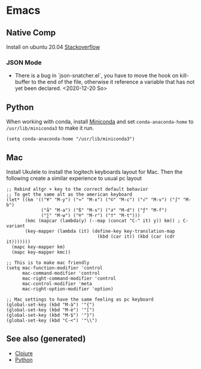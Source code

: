 # Emacs

## Native Comp

Install on ubuntu 20.04
[Stackoverflow](https://emacs.stackexchange.com/questions/59538/compile-emacs-from-feature-native-comp-gccemacs-branch-on-ubuntu)

### JSON Mode

-   There is a bug in \`json-snatcher.el\`, you have to move the hook on
    kill-buffer to the end of the file, otherwise it reference a
    variable that has not yet been declared. \<2020-12-20 So>

## Python

When working with conda, install
[Miniconda](https://docs.conda.io/en/latest/miniconda.html) and set
`conda-anaconda-home` to `/usr/lib/miniconda3` to make it run.

``` elisp
(setq conda-anaconda-home "/usr/lib/miniconda3")
```

## Mac

Install Ukulele to install the logitech keyboards layout for Mac. Then
the following create a similar experience to usual pc layout

``` elisp
;; Rebind altgr + key to the correct default behavior
;; To get the same alt as the american keyboard
(let* ((km '(("¥" "M-y") ("≈" "M-x") ("©" "M-c") ("√" "M-v") ("∫" "M-b")
             ("å" "M-a") ("ß" "M-s") ("∂" "M-d") ("ƒ" "M-f")
             ("∑" "M-w") ("®" "M-r") ("†" "M-t")))
       (kmc (mapcar (lambda(y) (--map (concat "C-" it) y)) km)) ; C- variant
       (key-mapper (lambda (it) (define-key key-translation-map
                                  (kbd (car it)) (kbd (car (cdr it)))))))
  (mapc key-mapper km)
  (mapc key-mapper kmc))

;; This is to make mac friendly
(setq mac-function-modifier 'control
      mac-command-modifier 'control
      mac-right-command-modifier 'control
      mac-control-modifier 'meta
      mac-right-option-modifier 'option)

;; Mac settings to have the same feeling as pc keyboard
(global-set-key (kbd "M-à") '"{")
(global-set-key (kbd "M-è") '"[")
(global-set-key (kbd "M-$") '"}")
(global-set-key (kbd "C-<") '"\\")
```

## See also (generated)

-   [Clojure](./../decks/clojure.md)
-   [Python](./python.md)
